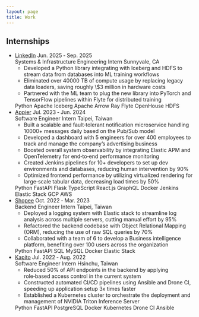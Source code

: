 ```yaml
---
layout: page
title: Work
---
```


## Internships

<div class="experience">
  <ul class="timeline">
    <li class="event">
      <div class="event-title">
        <a class="event-company" href="https://www.linkedin.com" target="_blank" rel="noopener noreferrer">LinkedIn</a>
        <span class="event-time">Jun. 2025 ‑ Sep. 2025</span>
      </div>
      <div class="event-subtitle">
        <span class="event-position">Systems & Infrastructure Engineering Intern</span>
        <span class="event-location">Sunnyvale, CA</span>
      </div>
      <ul class="event-description">
        <li>Developed a Python library integrating with Iceberg and HDFS to stream data from databases into ML training workflows</li>
        <li>Eliminated over 40000 TB of compute usage by replacing legacy data loaders, saving roughly \$3 million in hardware costs</li>
        <li>Partnered with the ML team to plug the new library into PyTorch and TensorFlow pipelines within Flyte for distributed training</li>
      </ul>
      <div class="tags-container tags-container-work">
        <span class="tag">Python</span>
        <span class="tag">Apache Iceberg</span>
        <span class="tag">Apache Arrow</span>
        <span class="tag">Ray</span>
        <span class="tag">Flyte</span>
        <span class="tag">OpenHouse</span>
        <span class="tag">HDFS</span>
      </div>
    </li>
    <li class="event">
      <div class="event-title">
        <a class="event-company" href="https://www.appier.com" target="_blank" rel="noopener noreferrer">Appier</a>
        <span class="event-time">Jul. 2023 ‑ Jun. 2024</span>
      </div>
      <div class="event-subtitle">
        <span class="event-position">Software Engineer Intern</span>
        <span class="event-location">Taipei, Taiwan</span>
      </div>
      <ul class="event-description">
        <li>Built a scalable and fault‑tolerant notification microservice handling 10000+ messages daily based on the Pub/Sub model</li>
        <li>Developed a dashboard with 5 engineers for over 400 employees to track and manage the company’s advertising business</li>
        <li>Boosted overall system observability by integrating Elastic APM and OpenTelemetry for end‑to‑end performance monitoring</li>
        <li>Created Jenkins pipelines for 10+ developers to set up dev environments and databases, reducing human intervention by 90%</li>
        <li>Optimized frontend performance by utilizing virtualized rendering for large‑scale tabular data, decreasing load times by 50%</li>
      </ul>
      <div class="tags-container tags-container-work">
        <span class="tag">Python</span>
        <span class="tag">FastAPI</span>
        <span class="tag">Flask</span>
        <span class="tag">TypeScript</span>
        <span class="tag">React.js</span>
        <span class="tag">GraphQL</span>
        <span class="tag">Docker</span>
        <span class="tag">Jenkins</span>
        <span class="tag">Elastic Stack</span>
        <span class="tag">GCP</span>
        <span class="tag">AWS</span>
      </div>
    </li>
    <li class="event">
      <div class="event-title">
        <a class="event-company" href="https://www.sea.com/products/shopee" target="_blank" rel="noopener noreferrer">Shopee</a>
        <span class="event-time">Oct. 2022 ‑ Mar. 2023</span>
      </div>
      <div class="event-subtitle">
        <span class="event-position">Backend Engineer Intern</span>
        <span class="event-location">Taipei, Taiwan</span>
      </div>
      <ul class="event-description">
        <li>Deployed a logging system with Elastic stack to streamline log analysis across multiple servers, cutting manual effort by 95%</li>
        <li>Refactored the backend codebase with Object Relational Mapping (ORM), reducing the use of raw SQL queries by 70%</li>
        <li>Collaborated with a team of 6 to develop a Business intelligence platform, benefiting over 100 users across the organization</li>
      </ul>
      <div class="tags-container tags-container-work">
        <span class="tag">Python</span>
        <span class="tag">FastAPI</span>
        <span class="tag">SQL</span>
        <span class="tag">MySQL</span>
        <span class="tag">Docker</span>
        <span class="tag">Elastic Stack</span>
      </div>
    </li>
    <li class="event">
      <div class="event-title">
        <a class="event-company" href="https://www.kapito.ai" target="_blank" rel="noopener noreferrer">Kapito</a>
        <span class="event-time">Jul. 2022 ‑ Aug. 2022</span>
      </div>
      <div class="event-subtitle">
        <span class="event-position">Software Engineer Intern</span>
        <span class="event-location">Hsinchu, Taiwan</span>
      </div>
      <ul class="event-description">
        <li>Reduced 50% of API endpoints in the backend by applying role‑based access control in the current system</li>
        <li>Constructed automated CI/CD pipelines using Ansible and Drone CI, speeding up application setup 3x times faster</li>
        <li>Established a Kubernetes cluster to orchestrate the deployment and management of NVIDIA Triton Inference Server</li>
      </ul>
      <div class="tags-container tags-container-work">
        <span class="tag">Python</span>
        <span class="tag">FastAPI</span>
        <span class="tag">PostgreSQL</span>
        <span class="tag">Docker</span>
        <span class="tag">Kubernetes</span>
        <span class="tag">Drone CI</span>
        <span class="tag">Ansible</span>
      </div>
    </li>
  </ul>
</div>
